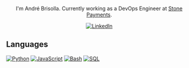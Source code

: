 <center>

I'm André Brisolla. Currently working as a DevOps Engineer at <a href="https://stone.com.br/">Stone Payments</a>.

<a href="https://www.linkedin.com/in/brisolla">
  <img src="https://img.shields.io/badge/LinkedIn-blue?style=flat-square&logo=linkedin" alt="LinkedIn">
</a>

</center>

## Languages
[![Python](https://img.shields.io/badge/python-black?style=for-the-badge&logo=python)](https://github.com/wervlad)
[![JavaScript](https://img.shields.io/badge/javascript-black?style=for-the-badge&logo=javascript)](https://github.com/wervlad)
[![Bash](https://img.shields.io/badge/bash-black?style=for-the-badge&logo=gnu-bash&logoColor=white)](https://github.com/wervlad)
[![SQL](https://img.shields.io/badge/sql-black?style=for-the-badge&logo=mysql)](https://github.com/wervlad)